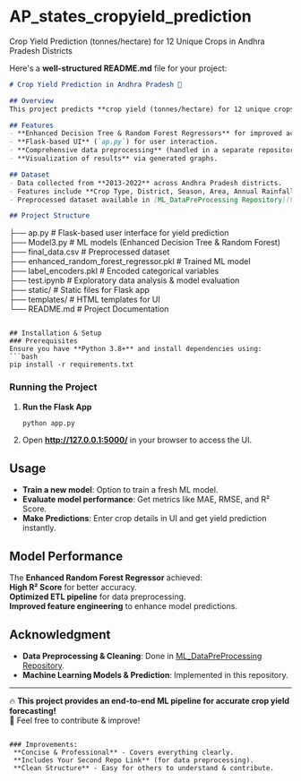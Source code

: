 # AP_states_cropyield_prediction
Crop Yield Prediction (tonnes/hectare) for 12 Unique Crops in Andhra Pradesh Districts

Here's a **well-structured README.md** file for your project:  

```markdown
# Crop Yield Prediction in Andhra Pradesh 🌾  

## Overview  
This project predicts **crop yield (tonnes/hectare) for 12 unique crops** across **13 districts** of Andhra Pradesh using **machine learning models**. The dataset covers **2013-2022** and has undergone extensive preprocessing in a separate repository.  

## Features  
- **Enhanced Decision Tree & Random Forest Regressors** for improved accuracy.  
- **Flask-based UI** (`ap.py`) for user interaction.  
- **Comprehensive data preprocessing** (handled in a separate repository).  
- **Visualization of results** via generated graphs.  

## Dataset  
- Data collected from **2013-2022** across Andhra Pradesh districts.  
- Features include **Crop Type, District, Season, Area, Annual Rainfall, Fertilizer Usage, and Temperature**.  
- Preprocessed dataset available in [ML_DataPreProcessing Repository](https://github.com/Anudeep007-hub/ML_DataPreProcessing).  

## Project Structure  
```
├── ap.py                   # Flask-based user interface for yield prediction  
├── Model3.py               # ML models (Enhanced Decision Tree & Random Forest)  
├── final_data.csv          # Preprocessed dataset  
├── enhanced_random_forest_regressor.pkl  # Trained ML model  
├── label_encoders.pkl      # Encoded categorical variables  
├── test.ipynb              # Exploratory data analysis & model evaluation  
├── static/                 # Static files for Flask app  
├── templates/              # HTML templates for UI  
└── README.md               # Project Documentation  
```

## Installation & Setup  
### Prerequisites  
Ensure you have **Python 3.8+** and install dependencies using:  
```bash
pip install -r requirements.txt
```

### Running the Project  

1. **Run the Flask App**  
   ```bash
   python app.py
   ```
2. Open **http://127.0.0.1:5000/** in your browser to access the UI.  

## Usage  
- **Train a new model**: Option to train a fresh ML model.  
- **Evaluate model performance**: Get metrics like MAE, RMSE, and R² Score.  
- **Make Predictions**: Enter crop details in UI and get yield prediction instantly.  

## Model Performance  
The **Enhanced Random Forest Regressor** achieved:  
 **High R² Score** for better accuracy.  
 **Optimized ETL pipeline** for data preprocessing.  
 **Improved feature engineering** to enhance model predictions.  

## Acknowledgment  
- **Data Preprocessing & Cleaning**: Done in [ML_DataPreProcessing Repository](https://github.com/Anudeep007-hub/ML_DataPreProcessing.git).  
- **Machine Learning Models & Prediction**: Implemented in this repository.  

---

🔥 **This project provides an end-to-end ML pipeline for accurate crop yield forecasting!**  
🚀 Feel free to contribute & improve!  
```

### Improvements:  
 **Concise & Professional** - Covers everything clearly.  
 **Includes Your Second Repo Link** (for data preprocessing).  
 **Clean Structure** - Easy for others to understand & contribute.  
